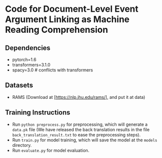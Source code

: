 # Code for Document-Level Event Argument Linking as Machine Reading Comprehension

## Dependencies 
- pytorch=1.6 
- transformers=3.1.0
- spacy=3.0 # conflicts with transformers

## Datasets
- RAMS (Download at [https://nlp.jhu.edu/rams/], and put it at data)

## Training Instructions
- Run `python preprocess.py` for preprocessing, which will generate a `data.pk` file (We have released the back translation results in the file `back_translation_result.txt` to ease the preprocessing steps).
- Run `train.py` for model training, which will save the model at the `models` directory.
- Run `evaluate.py` for model evaluation.
